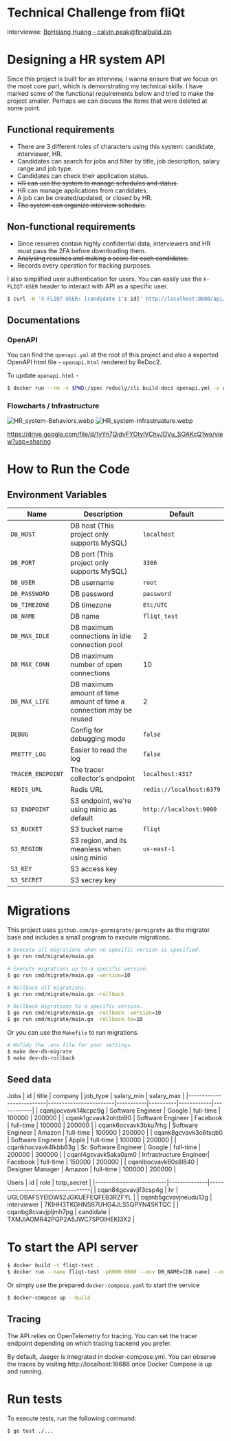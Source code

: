 # Technical Challenge from fliQt
interviewee: [BoHsiang Huang - calvin.peak@finalbuild.zip](mailto:calvin.peak@finalbuild.zip)

# Designing a HR system API
Since this project is built for an interview, I wanna ensure that we focus on the most core part, which is demonstrating my technical skills. I have marked some of the functional requirements below and tried to make the project smaller. Perhaps we can discuss the items that were deleted at some point.

## Functional requirements
- There are 3 different roles of characters using this system: candidate, interviewer, HR.
- Candidates can search for jobs and filter by title, job description, salary range and job type.
- Candidates can check their application status.
- ~~HR can use the system to manage schedules and status.~~
- HR can manage applications from candidates.
- A job can be created/updated, or closed by HR.
- ~~The system can organize interview schedule.~~

## Non-functional requirements
- Since resumes contain highly confidential data, interviewers and HR must pass the 2FA before downloading them.
- ~~Analysing resumes and making a score for each candidates.~~
- Records every operation for tracking purposes.

I also simplified user authentication for users. You can easily use the `X-FLIQT-USER` header to interact with API as a specific user.
```sh
$ curl -H 'X-FLIQT-USER: [candidate 1's id]' http://localhost:8080/api/applications
```

## Documentations

### OpenAPI
You can find the `openapi.yml` at the root of this project and also a exported OpenAPI html file - `openapi.html` rendered by ReDoc2.

To update `openapi.html` -
```sh
$ docker run --rm -v $PWD:/spec redocly/cli build-docs openapi.yml -o openapi.html
```

### Flowcharts / Infrastructure

![HR_system-Behaviors.webp](HR_system-Behaviors.webp)
![HR_system-Infrastruature.webp](HR_system-Infrastruature.webp)

https://drive.google.com/file/d/1vYn7QidvFYOtyiVChvJDVu_SOAKcQ1wo/view?usp=sharing

# How to Run the Code
## Environment Variables
| Name | Description | Default |
|------|-------------|---------|
|`DB_HOST`| DB host (This project only supports MySQL) | `localhost`|
|`DB_PORT`| DB port (This project only supports MySQL) | `3306`|
|`DB_USER`| DB username | `root`|
|`DB_PASSWORD`| DB password | `password` |
|`DB_TIMEZONE`| DB timezone | `Etc/UTC` |
|`DB_NAME`| DB name | `fliqt_test`|
|`DB_MAX_IDLE`| DB maximum connections in idle connection pool | 2 |
|`DB_MAX_CONN`| DB maximum number of open connections | 10 |
|`DB_MAX_LIFE`| DB maximum amount of time  amount of time a connection may be reused | 2 |
|`DEBUG`| Config for debugging mode | `false` |
|`PRETTY_LOG`| Easier to read the log | `false` |
|`TRACER_ENDPOINT`| The tracer collector's endpoint | `localhost:4317` |
|`REDIS_URL`| Redis URL | `redis://localhost:6379` |
|`S3_ENDPOINT`| S3 endpoint, we're using minio as default | `http://localhost:9000` |
|`S3_BUCKET`| S3 bucket name | `fliqt` |
|`S3_REGION`| S3 region, and its meanless when using minio | `us-east-1` |
|`S3_KEY`| S3 access key |  |
|`S3_SECRET`| S3 secrey key |  |

# Migrations
This project uses `github.com/go-gormigrate/gormigrate` as the migrator base and includes a small program to execute migrations.

```sh
# Execute all migrations when no specific version is specified.
$ go run cmd/migrate/main.go

# Execute migrations up to a specific version.
$ go run cmd/migrate/main.go -version=10

# Rollback all migrations.
$ go run cmd/migrate/main.go -rollback

# Rollback migrations to a specific version.
$ go run cmd/migrate/main.go -rollback -version=10
$ go run cmd/migrate/main.go -rollback-to=10
```

Or you can use the `Makefile` to run migrations.
```sh
# Mofidy the .env file for your settings.
$ make dev-db-migrate
$ make dev-db-rollback
```

## Seed data

Jobs
| id                       | title                  | company   | job_type | salary_min | salary_max |
|--------------------------|------------------------|-----------|----------|------------|------------|
| cqanjjocvavk14kcpc9g     | Software Engineer      | Google    | full-time | 100000     | 200000     |
| cqank1gcvavk2ohtbi90     | Software Engineer      | Facebook  | full-time | 100000     | 200000     |
| cqank6ocvavk3bku7rhg     | Software Engineer      | Amazon    | full-time | 100000     | 200000     |
| cqank8gcvavk3o6tsqb0     | Software Engineer      | Apple     | full-time | 100000     | 200000     |
| cqankhocvavk4lkbb63g     | Sr. Software Engineer  | Google    | full-time | 200000     | 300000     |
| cqanl4gcvavk5aka0am0     | Infrastructure Engineer| Facebook  | full-time | 150000     | 200000     |
| cqanlbocvavk60s8l840     | Designer Manager       | Amazon    | full-time | 100000     | 200000     |

Users
| id                       | role         | totp_secret                      |
|--------------------------|--------------|-----------------------------------|
| cqan84gcvavjif3csp4g     | hr           | UGLOBAFSYEIDW52JGKUEFEQFEB3RZFYL  |
| cqanb5gcvavjneudu13g     | interviewer  | 7KIHH3TKGHNS67UHG4JLS5QPYN4SKTQC  |
| cqanbg8cvavjpljmh7pg     | candidate    | TXMJIAOMR42PQP2A5JWC7SPOIHEKI3X2  |

# To start the API server
```sh
$ docker build -t fliqt-test .
$ docker run --name fliqt-test -p8080:8080 --env DB_NAME=[DB name] --env DB_PASSWORD=[DB password] --env DEBUG=true --env PRETTY_LOG=true fliqt-test:latest ./dist-main
```

Or simply use the prepared `docker-compose.yaml` to start the service
```sh
$ docker-compose up --build
```

## Tracing
The API relies on OpenTelemetry for tracing. You can set the tracer endpoint depending on which tracing backend you prefer.

By default, Jaeger is integrated in docker-compose.yml. You can observe the traces by visiting http://localhost:16686 once Docker Compose is up and running.

# Run tests
To execute tests, run the following command:
```sh
$ go test ./...
```
